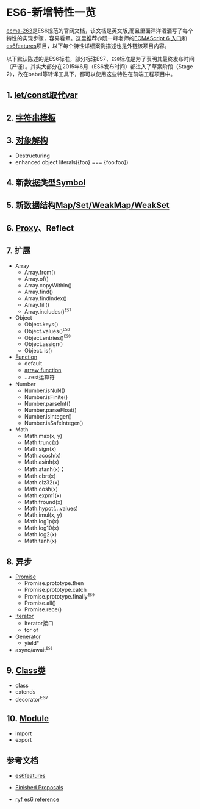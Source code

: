 # ES6-新增特性一览

[ecma-263](https://www.ecma-international.org/ecma-262/6.0/)是ES6规范的官网文档，该文档是英文版,而且里面洋洋洒洒写了每个特性的实现步骤，容易看晕。这里推荐@阮一峰老师的[ECMAScript 6 入门](http://es6.ruanyifeng.com)和[es6features](https://github.com/lukehoban/es6features)项目，以下每个特性详细案例描述也是外链该项目内容。

以下默认陈述的是ES6标准，部分标注ES7、`ES8`标准是为了表明其最终发布时间（严谨）。其实大部分在2015年6月（ES6发布时间）都进入了草案阶段（Stage 2），故在babel等转译工具下，都可以使用这些特性在前端工程项目中。

## 1. [let/const取代var](https://github.com/lukehoban/es6features#let--const)

## 2. [字符串模板](https://github.com/lukehoban/es6features#template-strings)

## 3. [对象解构](https://github.com/lukehoban/es6features#destructuring)
* Destructuring
* enhanced object literals({foo} === {foo:foo})

## 4. 新数据类型[Symbol](https://github.com/lukehoban/es6features#symbols)

## 5. 新数据结构[Map/Set/WeakMap/WeakSet](https://github.com/lukehoban/es6features#map--set--weakmap--weakset)

## 6. [Proxy](https://github.com/lukehoban/es6features#proxies)、Reflect

## 7. 扩展

* Array
    * Array.from()
    * Array.of()
    * Array.copyWithin()
    * Array.find()
    * Array.findIndex()
    * Array.fill()
    * Array.includes()<sup>`ES7`</sup>
* Object
    * Object.keys()
    * Object.values()<sup>`ES8`</sup>
    * Object.entries()<sup>`ES8`</sup>
    * Object.assign()
    * Object. is()
* [Function]()
    * default
    * [arraw function](https://github.com/lukehoban/es6features#arrows)
    * ...rest运算符
* Number
    * Number.isNuN()
    * Number.isFinite()
    * Number.parseInt()
    * Number.parseFloat()
    * Number.isInteger()
    * Number.isSafeInteger()
* Math
    * Math.max(x, y)
    * Math.trunc(x)
    * Math.sign(x)
    * Math.acosh(x)
    * Math.asinh(x)
    * Math.atanh(x)；
    * Math.cbrt(x)
    * Math.clz32(x)
    * Math.cosh(x)
    * Math.expm1(x)
    * Math.fround(x)
    * Math.hypot(...values)
    * Math.imul(x, y)
    * Math.log1p(x)
    * Math.log10(x)
    * Math.log2(x)
    * Math.tanh(x)

## 8. 异步
* [Promise](https://github.com/lukehoban/es6features#promises)
    * Promise.prototype.then
    * Promise.prototype.catch
    * Promise.prototype.finally<sup>`ES9`</sup>
    * Promise.all()
    * Promise.rece()
* [Iterator](https://github.com/lukehoban/es6features#iterators--forof)
    * Iterator接口
    * for of
* [Generator](https://github.com/lukehoban/es6features#generators)
    * yield*
* async/await<sup>`ES8`</sup>

## 9. [Class类](https://github.com/lukehoban/es6features#classes)
* class
* extends
* decorator<sup>ES7</sup>

## 10. [Module](https://github.com/lukehoban/es6features#modules)
* import
* export

## 参考文档

* [es6features](https://github.com/lukehoban/es6features)

* [Finished Proposals](https://github.com/tc39/proposals/blob/master/finished-proposals.md)

* [ryf es6 reference](http://es6.ruanyifeng.com/#docs/reference)
